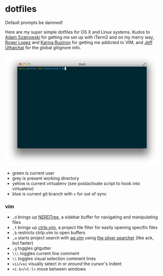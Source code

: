 # dotfiles

Default prompts be damned!

Here are my super simple dotfiles for OS X and Linux systems. Kudos to [Adam Szatrowski](https://github.com/adam410) for getting me set up with iTerm2 and on my merry way, [Roger Lopez](https://github.com/zroger) and [Karina Ruzinov](https://github.com/karina) for getting me addicted to VIM, and [Jeff Uthaichai](https://github.com/jeffu) for the global gitignore info.

![image](screenshot.png)

* green is current user
* grey is present working directory
* yellow is current virtualenv (see postactivate script to hook into virtualenv)
* blue is current git branch with `✗` for out of sync

### vim

* `,d` brings up [NERDTree](https://github.com/scrooloose/nerdtree), a sidebar buffer for navigating and manipulating files
* `,t` brings up [ctrlp.vim](https://github.com/kien/ctrlp.vim), a project file filter for easily opening specific files
* `,b` restricts ctrlp.vim to open buffers
* `,a` starts project search with [ag.vim](https://github.com/rking/ag.vim) using [the silver searcher](https://github.com/ggreer/the_silver_searcher) (like ack, but faster)
* `,g` toggles gitgutter
* `\\\` toggles current line comment
* `\\` toggles visual selection comment lines
* `vii`/`vai` visually select *in* or *around* the cursor's indent
* `<C-k>`/`<C-l>` move between windows